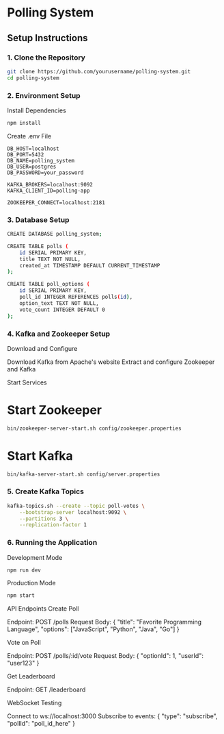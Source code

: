 # Polling System

## Setup Instructions

### 1. Clone the Repository
```bash
git clone https://github.com/yourusername/polling-system.git
cd polling-system
```

### 2. Environment Setup
Install Dependencies
```bash
npm install
```

Create .env File
```
DB_HOST=localhost
DB_PORT=5432
DB_NAME=polling_system
DB_USER=postgres
DB_PASSWORD=your_password

KAFKA_BROKERS=localhost:9092
KAFKA_CLIENT_ID=polling-app

ZOOKEEPER_CONNECT=localhost:2181
```

### 3. Database Setup
```bash
CREATE DATABASE polling_system;

CREATE TABLE polls (
    id SERIAL PRIMARY KEY,
    title TEXT NOT NULL,
    created_at TIMESTAMP DEFAULT CURRENT_TIMESTAMP
);

CREATE TABLE poll_options (
    id SERIAL PRIMARY KEY,
    poll_id INTEGER REFERENCES polls(id),
    option_text TEXT NOT NULL,
    vote_count INTEGER DEFAULT 0
);
```

### 4. Kafka and Zookeeper Setup
Download and Configure

Download Kafka from Apache's website
Extract and configure Zookeeper and Kafka

Start Services
# Start Zookeeper
```bash
bin/zookeeper-server-start.sh config/zookeeper.properties
```

# Start Kafka
```bash
bin/kafka-server-start.sh config/server.properties
```

### 5. Create Kafka Topics
```bash
kafka-topics.sh --create --topic poll-votes \
    --bootstrap-server localhost:9092 \
    --partitions 3 \
    --replication-factor 1
```

### 6. Running the Application
Development Mode
```bash
npm run dev
```

Production Mode
```bash
npm start
```

API Endpoints
Create Poll

Endpoint: POST /polls
Request Body:
{
  "title": "Favorite Programming Language",
  "options": ["JavaScript", "Python", "Java", "Go"]
}

Vote on Poll

Endpoint: POST /polls/:id/vote
Request Body:
{
  "optionId": 1,
  "userId": "user123"
}

Get Leaderboard

Endpoint: GET /leaderboard

WebSocket Testing

Connect to ws://localhost:3000
Subscribe to events:
{
  "type": "subscribe",
  "pollId": "poll_id_here"
}
